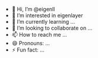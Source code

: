 - 👋 Hi, I’m @eigenll
- 👀 I’m interested in eigenlayer
- 🌱 I’m currently learning ...
- 💞️ I’m looking to collaborate on ...
- 📫 How to reach me ...
- 😄 Pronouns: ...
- ⚡ Fun fact: ...

<!---
eigenll/eigenll is a ✨ special ✨ repository because its `README.md` (this file) appears on your GitHub profile.
You can click the Preview link to take a look at your changes.
--->
